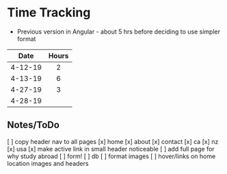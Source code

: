 # Time Tracking

* Previous version in Angular - about 5 hrs before deciding to use simpler format

| Date          | Hours         |
| ------------- |:-------------:|
| 4-12-19       | 2             |
| 4-13-19       | 6             |
| 4-27-19       | 3             |
| 4-28-19       |              |





## Notes/ToDo

[ ] copy header nav to all pages
  [x] home
  [x] about
  [x] contact
  [x] ca
  [x] nz
  [x] usa
[x] make active link in small header noticeable
[ ] add full page for why study abroad
[ ] form!
[ ] db
[ ] format images
[ ] hover/links on home location images and headers